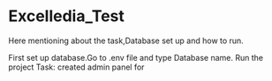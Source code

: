 # Excelledia_Test
Here mentioning about the task,Database set up and how to run.

First set up database.Go to .env file and type Database name.
Run the project
Task:
created admin panel for 
